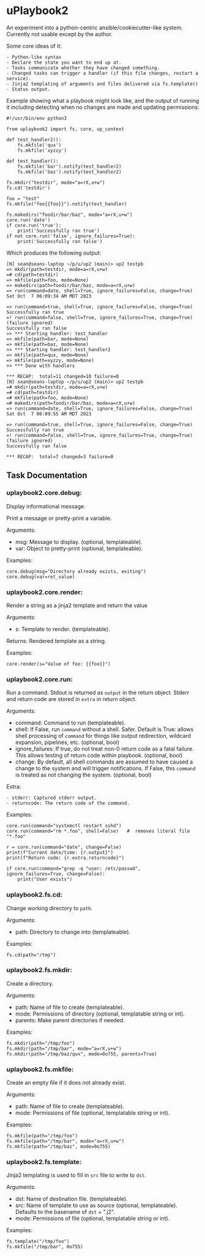 # uPlaybook2

An experiment into a python-centric ansible/cookiecutter-like system.  Currently not usable except
by the author.

Some core ideas of it:

    - Python-like syntax
    - Declare the state you want to end up at.
    - Tasks communicate whether they have changed something.
    - Changed tasks can trigger a handler (if this file changes, restart a service).
    - Jinja2 templating of arguments and files delivered via fs.template()
    - Status output.

Example showing what a playbook might look like, and the output of running it
including detecting when no changes are made and updating permissions:

    #!/usr/bin/env python3

    from uplaybook2 import fs, core, up_context

    def test_handler2():
        fs.mkfile('qux')
        fs.mkfile('xyzzy')

    def test_handler():
        fs.mkfile('bar').notify(test_handler2)
        fs.mkfile('baz').notify(test_handler2)

    fs.mkdir("testdir", mode="a=rX,u+w")
    fs.cd('testdir')

    foo = "test"
    fs.mkfile("foo{{foo}}").notify(test_handler)

    fs.makedirs("foodir/bar/baz", mode="a=rX,u+w")
    core.run('date')
    if core.run('true'):
        print('Successfully ran true')
    if not core.run('false', ignore_failures=True):
        print('Successfully ran false')

Which produces the following output:

    [N] sean@seans-laptop ~/p/u/up2 (main)> up2 testpb
    => mkdir(path=testdir, mode=a=rX,u+w)
    =# cd(path=testdir)
    => mkfile(path=foo, mode=None)
    => makedirs(path=foodir/bar/baz, mode=a=rX,u+w)
    => run(command=date, shell=True, ignore_failures=False, change=True)
    Sat Oct  7 06:09:34 AM MDT 2023

    => run(command=true, shell=True, ignore_failures=False, change=True)
    Successfully ran true
    =! run(command=false, shell=True, ignore_failures=True, change=True) (failure ignored)
    Successfully ran false
    >> *** Starting handler: test_handler
    => mkfile(path=bar, mode=None)
    => mkfile(path=baz, mode=None)
    >> *** Starting handler: test_handler2
    => mkfile(path=qux, mode=None)
    => mkfile(path=xyzzy, mode=None)
    >> *** Done with handlers

    *** RECAP:  total=11 changed=10 failure=0
    [N] sean@seans-laptop ~/p/u/up2 (main)> up2 testpb
    =# mkdir(path=testdir, mode=a=rX,u+w)
    =# cd(path=testdir)
    =# mkfile(path=foo, mode=None)
    =# makedirs(path=foodir/bar/baz, mode=a=rX,u+w)
    => run(command=date, shell=True, ignore_failures=False, change=True)
    Sat Oct  7 06:09:55 AM MDT 2023

    => run(command=true, shell=True, ignore_failures=False, change=True)
    Successfully ran true
    =! run(command=false, shell=True, ignore_failures=True, change=True) (failure ignored)
    Successfully ran false

    *** RECAP:  total=7 changed=3 failure=0

## Task Documentation

### uplaybook2.core.debug:

Display informational message.

Print a message or pretty-print a variable.

Arguments:

- msg: Message to display. (optional, templateable).
- var: Object to pretty-print (optional, templateable).

Examples:

    core.debug(msg="Directory already exists, exiting")
    core.debug(var=ret_value)

### uplaybook2.core.render:

Render a string as a jinja2 template and return the value

Arguments:

- s: Template to render. (templateable).

Returns:
    Rendered template as a string.

Examples:

    core.render(s="Value of foo: {{foo}}")

### uplaybook2.core.run:

Run a command.  Stdout is returned as `output` in the return object.  Stderr
and return code are stored in `extra` in return object.

Arguments:

- command: Command to run (templateable).
- shell: If False, run `command` without a shell.  Safer.  Default is True:
         allows shell processing of `command` for things like output
         redirection, wildcard expansion, pipelines, etc. (optional, bool)
- ignore_failures: If true, do not treat non-0 return code as a fatal failure.
         This allows testing of return code within playbook.  (optional, bool)
- change: By default, all shell commands are assumed to have caused a change
         to the system and will trigger notifications.  If False, this `command`
         is treated as not changing the system.  (optional, bool)

Extra:

    - stderr: Captured stderr output.
    - returncode: The return code of the command.

Examples:

    core.run(command="systemctl restart sshd")
    core.run(command="rm *.foo", shell=False)   #  removes literal file "*.foo"

    r = core.run(command="date", change=False)
    print(f"Current date/time: {r.output}")
    print(f"Return code: {r.extra.returncode}")

    if core.run(command="grep -q ^user: /etc/passwd", ignore_failures=True, change=False):
        print("User exists")

### uplaybook2.fs.cd:

Change working directory to `path`.

Arguments:

- path: Directory to change into (templateable).

Examples:

    fs.cd(path="/tmp")

### uplaybook2.fs.mkdir:

Create a directory.

Arguments:

- path: Name of file to create (templateable).
- mode: Permissions of directory (optional, templatable string or int).
- parents: Make parent directories if needed.

Examples:

    fs.mkdir(path="/tmp/foo")
    fs.mkdir(path="/tmp/bar", mode="a=rX,u+w")
    fs.mkdir(path="/tmp/baz/qux", mode=0o755, parents=True)

### uplaybook2.fs.mkfile:

Create an empty file if it does not already exist.

Arguments:

- path: Name of file to create (templateable).
- mode: Permissions of file (optional, templatable string or int).

Examples:

    fs.mkfile(path="/tmp/foo")
    fs.mkfile(path="/tmp/bar", mode="a=rX,u+w")
    fs.mkfile(path="/tmp/baz", mode=0o755)

### uplaybook2.fs.template:

Jinja2 templating is used to fill in `src` file to write to `dst`.

Arguments:

- dst: Name of destination file. (templateable).
- src: Name of template to use as source (optional, templateable).
       Defaults to the basename of `dst` + ".j2".
- mode: Permissions of file (optional, templatable string or int).

Examples:

    fs.template("/tmp/foo")
    fs.mkfile("/tmp/bar", 0o755)
